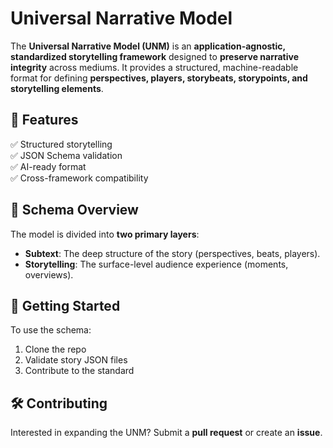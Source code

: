 # Universal Narrative Model

The **Universal Narrative Model (UNM)** is an **application-agnostic, standardized storytelling framework** designed to **preserve narrative integrity** across mediums. It provides a structured, machine-readable format for defining **perspectives, players, storybeats, storypoints, and storytelling elements**.

## 🔹 Features
✅ Structured storytelling  
✅ JSON Schema validation  
✅ AI-ready format  
✅ Cross-framework compatibility  

## 📂 Schema Overview
The model is divided into **two primary layers**:
- **Subtext**: The deep structure of the story (perspectives, beats, players).
- **Storytelling**: The surface-level audience experience (moments, overviews).

## 🚀 Getting Started
To use the schema:
1. Clone the repo  
2. Validate story JSON files  
3. Contribute to the standard  

## 🛠 Contributing
Interested in expanding the UNM? Submit a **pull request** or create an **issue**.

